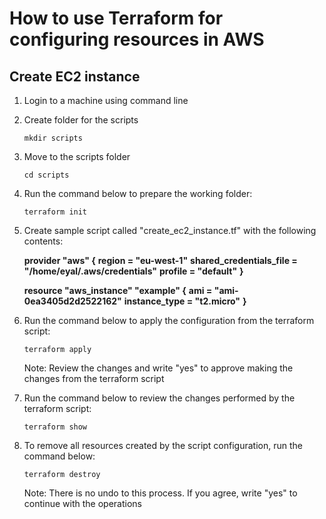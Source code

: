 # How to use Terraform for configuring resources in AWS

## Create EC2 instance

1. Login to a machine using command line

2. Create folder for the scripts

   `mkdir scripts`

3. Move to the scripts folder

   `cd scripts`

4. Run the command below to prepare the working folder:

   `terraform init`

5. Create sample script called "create_ec2_instance.tf" with the following contents:

   **provider "aws" {**
     **region                  = "eu-west-1"**
     **shared_credentials_file = "/home/eyal/.aws/credentials"**
     **profile                 = "default"**
   **}**

   **resource "aws_instance" "example" {**
     **ami           = "ami-0ea3405d2d2522162"**
     **instance_type = "t2.micro"**
   **}**

6. Run the command below to apply the configuration from the terraform script:

   `terraform apply`

   Note: Review the changes and write "yes" to approve making the changes from the terraform script

7. Run the command below to review the changes performed by the terraform script:

   `terraform show`

8. To remove all resources created by the script configuration, run the command below:

   `terraform destroy`

   Note: There is no undo to this process. If you agree, write "yes" to continue with the operations